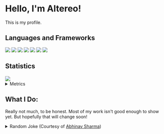# Hello, I'm Altereo!
 This is my profile.
 
## Languages and Frameworks
 <span>
  	<img src="https://img.shields.io/badge/node.js%20-%2343853D.svg?&style=for-the-badge&logo=node.js&logoColor=white"/>
   <img src="https://img.shields.io/badge/javascript%20-%23323330.svg?&style=for-the-badge&logo=javascript&logoColor=%23F7DF1E"/>
   <img src="https://img.shields.io/badge/css3%20-%231572B6.svg?&style=for-the-badge&logo=css3&logoColor=white"/>
   <img src="https://img.shields.io/badge/python%20-%2314354C.svg?&style=for-the-badge&logo=python&logoColor=white"/>
   <img src="https://img.shields.io/badge/shell_script%20-%23121011.svg?&style=for-the-badge&logo=gnu-bash&logoColor=white"/>
 </span>
 <span>
   <img src="https://img.shields.io/badge/react%20-%2320232a.svg?&style=for-the-badge&logo=react&logoColor=%2361DAFB"/>
   <img src="https://img.shields.io/badge/jquery%20-%230769AD.svg?&style=for-the-badge&logo=jquery&logoColor=white"/>
 </span>
 
## Statistics
 <a href="https://github.com/anuraghazra/github-readme-stats">
  <img align="center" src="https://github-readme-stats.vercel.app/api?username=altereo&count_private=true&show_icons=true" />
 </a>


<details>
 <summary>
  Metrics
 </summary>
 
<!--START_SECTION:waka-->
**🐱 My GitHub Data** 

> 🏆 50 Contributions in the Year 2021
 > 
> 📦 622.9 kB Used in GitHub's Storage 
 > 
> 🚫 Not Opted to Hire
 > 
> 📜 10 Public Repositories 
 > 
> 🔑 21 Private Repositories  
 > 
**I'm an Early 🐤** 

```text
🌞 Morning    8 commits      █████░░░░░░░░░░░░░░░░░░░░   22.86% 
🌆 Daytime    11 commits     ███████░░░░░░░░░░░░░░░░░░   31.43% 
🌃 Evening    16 commits     ███████████░░░░░░░░░░░░░░   45.71% 
🌙 Night      0 commits      ░░░░░░░░░░░░░░░░░░░░░░░░░   0.0%

```
📅 **I'm Most Productive on Thursday** 

```text
Monday       0 commits      ░░░░░░░░░░░░░░░░░░░░░░░░░   0.0% 
Tuesday      11 commits     ███████░░░░░░░░░░░░░░░░░░   31.43% 
Wednesday    4 commits      ██░░░░░░░░░░░░░░░░░░░░░░░   11.43% 
Thursday     14 commits     ██████████░░░░░░░░░░░░░░░   40.0% 
Friday       6 commits      ████░░░░░░░░░░░░░░░░░░░░░   17.14% 
Saturday     0 commits      ░░░░░░░░░░░░░░░░░░░░░░░░░   0.0% 
Sunday       0 commits      ░░░░░░░░░░░░░░░░░░░░░░░░░   0.0%

```


📊 **This Week I Spent My Time On** 

```text
⌚︎ Time Zone: Australia/Darwin

💬 Programming Languages: 
No Activity Tracked This Week

🔥 Editors: 
No Activity Tracked This Week

🐱‍💻 Projects: 
No Activity Tracked This Week

💻 Operating System: 
No Activity Tracked This Week

```

**I Mostly Code in JavaScript** 

```text
JavaScript               15 repos            ████████████████░░░░░░░░░   65.22% 
C#                       5 repos             █████░░░░░░░░░░░░░░░░░░░░   21.74% 
Python                   2 repos             ██░░░░░░░░░░░░░░░░░░░░░░░   8.7% 
HTML                     1 repo              █░░░░░░░░░░░░░░░░░░░░░░░░   4.35%

```


**Timeline**

![Chart not found](https://raw.githubusercontent.com/altereo/altereo/master/charts/bar_graph.png) 


 Last Updated on 17/12/2021
<!--END_SECTION:waka-->
</details>

## What I Do:
 Really not much, to be honest. Most of my work isn't good enough to show yet. But hopefully that will change soon!

<details>
 <summary>
  Random Joke (Courtesy of <a href=https://github.com/ABSphreak/readme-jokes>Abhinav Sharma</a>)
 </summary>
 <img src="https://readme-jokes.vercel.app/api" alt="Jokes Card" />
</details>
